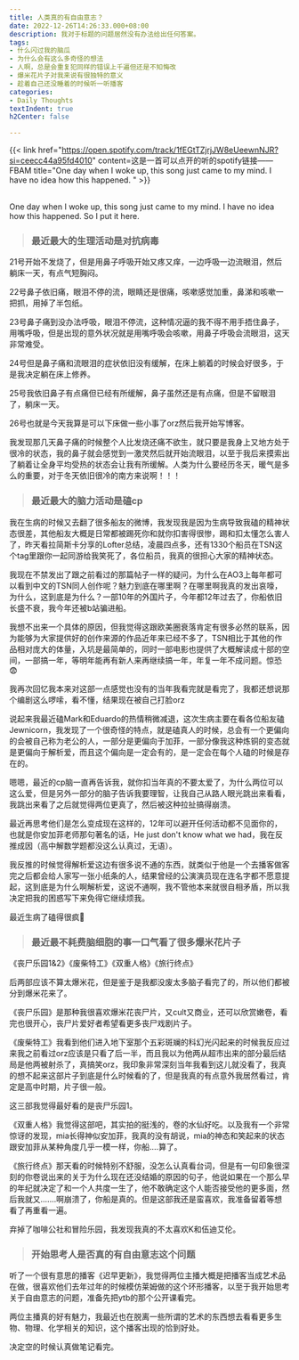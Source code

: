 ```yaml
---
title: 人类真的有自由意志？
date: 2022-12-26T14:26:33.000+08:00
description: 我对于标题的问题居然没有办法给出任何答案。
tags:
- 什么闪过我的脑瓜
- 为什么会有这么多奇怪的想法
- 人啊，总是会重复犯同样的错误上千遍但还是不知悔改
- 爆米花片子对我来说有很独特的意义
- 趁着自己还没睡着的时候听一听播客
categories:
- Daily Thoughts
textIndent: true
h2Center: false

---
```

{{< link href="https://open.spotify.com/track/1fEGtTZjrjJW8eUeewnNJR?si=ceecc44a95fd4010" content=这是一首可以点开的听的spotify链接——FBAM title="One day when I woke up, this song just came to my mind. I have no idea how this happened. " >}} <br><br/>

One day when I woke up, this song just came to my mind. I have no idea how this happened. So I put it here.

> ### 最近最大的生理活动是对抗病毒

21号开始不发烧了，但是用鼻子呼吸开始又疼又痒，一边呼吸一边流眼泪，然后躺床一天，有点气短胸闷。

22号鼻子依旧痛，眼泪不停的流，眼睛还是很痛，咳嗽感觉加重，鼻涕和咳嗽一把抓，用掉了半包纸。

23号鼻子痛到没办法呼吸，眼泪不停流，这种情况逼的我不得不用手捂住鼻子，用嘴呼吸，但是出现的意外状况就是用嘴呼吸会咳嗽，用鼻子呼吸会流眼泪，这天非常难受。

24号但是鼻子痛和流眼泪的症状依旧没有缓解，在床上躺着的时候会好很多，于是我决定躺在床上修养。

25号我依旧鼻子有点痛但已经有所缓解，鼻子虽然还是有点痛，但是不留眼泪了，躺床一天。

26号也就是今天我算是可以下床做一些小事了orz然后我开始写博客。

我发现那几天鼻子痛的时候整个人比发烧还痛不欲生，就只要是我身上又地方处于很冷的状态，我的鼻子就会感觉到一激灵然后就开始流眼泪，以至于我后来摸索出了躺着让全身平均受热的状态会让我有所缓解。人类为什么要经历冬天，暖气是多么的重要，对于冬天依旧很冷的南方来说啊！！！

> ### 最近最大的脑力活动是磕cp

我在生病的时候又去翻了很多船友的微博，我发现我是因为生病导致我磕的精神状态很差，其他船友大概是日常都被踢死你和就你扣害得很惨，踢和扣太懂怎么害人了，昨天看拉简斯卡分享的Lofter总结，凌晨四点多，还有1330个船员在TSN这个tag里跟你一起同游给我笑死了，各位船员，我真的很担心大家的精神状态。

我现在不禁发出了跟之前看过的那篇帖子一样的疑问，为什么在AO3上每年都可以看到中文的TSN同人创作呢？魅力到底在哪里啊？在哪里啊我真的发出哀嚎，为什么，这到底是为什么？一部10年的外国片子，今年都12年过去了，你船依旧长盛不衰，我今年还被b站骗进船。

我想不出来一个具体的原因，但我觉得这跟欧美圈衰落肯定有很多必然的联系，因为能够为大家提供好的创作来源的作品近年来已经不多了，TSN相比于其他的作品相对庞大的体量，入坑是最简单的，同时一部电影也提供了大概解读成十部的空间，一部搞一年，等明年能再有新人来再继续搞一年，年复一年不成问题。惊恐😨

我再次回忆我本来对这部一点感觉也没有的当年我看完就是看完了，我都还想说那个编剧这么啰嗦，看不懂，结果现在被自己打脸orz

说起来我最近磕Mark和Eduardo的热情稍微减退，这次生病主要在看各位船友磕Jewnicorn，我发现了一个很奇怪的特点，就是磕真人的时候，总会有一个更偏向的会被自己称为老公的人，一部分是更偏向于加菲，一部分像我这种炼铜的变态就是更偏向于解析爱，而且这个偏向是一定会有的，是一定会在每个人磕的时候是存在的。

嗯嗯，最近的cp脑一直再告诉我，就你扣当年真的不要太爱了，为什么两位可以这么爱，但是另外一部分的脑子告诉我要理智，让我自己从路人眼光跳出来看看，我跳出来看了之后就觉得两位更真了，然后被这种拉扯搞得崩溃。

最近再思考他们是怎么变成现在这样的，12年可以避开任何活动都不见面你的，也就是你安加菲老师那句著名的话，He just don't know what we had，我在反推成因（高中解数学题都没这么认真过，无语）。

我反推的时候觉得解析爱这边有很多说不通的东西，就类似于他是一个去播客做客完之后都会给人家写一张小纸条的人，结果曾经的公演演员现在连名字都不愿意提起，这到底是为什么啊解析爱，这说不通啊，我不管他本来就很自相矛盾，所以我决定把我的困惑写下来免得它继续烦我。

最近生病了磕得很疯🥺

> ### 最近最不耗费脑细胞的事一口气看了很多爆米花片子

《丧尸乐园1&2》《废柴特工》《双重人格》《旅行终点》

后两部应该不算太爆米花，但是鉴于是我都没废太多脑子看完了的，所以他们都被分到爆米花来了。

《丧尸乐园》是那种我很喜欢爆米花丧尸片，又cult又商业，还可以欣赏嫩卷，看完也很开心，丧尸片爱好者希望看更多丧尸戏剧片子。

《废柴特工》我看到他们进入地下室那个五彩斑斓的科幻光闪起来的时候我反应过来我之前看过orz应该是只看了后一半，而且我以为他两从超市出来的部分最后结局是他两被射杀了，真搞笑orz，我印象非常深刻当年我看到这儿就没看了，我真的想不起来这部片子到底是什么时候看的了，但是我真的有点意外我居然看过，肯定是高中时期，片子很一般。

这三部我觉得最好看的是丧尸乐园1。

《双重人格》我觉得这部吧，其实拍的挺浅的，卷的水仙好吃。以及我有一个非常惊讶的发现，mia长得神似安加菲，我真的没有胡说，mia的神态和笑起来的状态跟安加菲从某种角度几乎一模一样，你船....算了。

《旅行终点》那天看的时候特别不舒服，没怎么认真看台词，但是有一句印象很深刻的你卷说出来的关于为什么现在还没结婚的原因的句子，他说如果在一个那么早的年纪就决定了和一个人共度一生了，他不敢确定这个人能否接受他的更多面，然后我就又.......啊崩溃了，你船是真的。但是这部我还是蛮喜欢，我准备留着等想看了再重看一遍。

弃掉了咖啡公社和冒险乐园，我发现我真的不太喜欢K和伍迪艾伦。

> ### 开始思考人是否真的有自由意志这个问题

听了一个很有意思的播客《迟早更新》，我觉得两位主播大概是把播客当成艺术品在做，很喜欢他们去年过年的时候模仿莱姆做的这个环形播客，以至于我开始思考关于自由意志的问题，准备先把ytb的那个公开课看完。

两位主播真的好有魅力，我最近也在脱离一些所谓的艺术的东西想去看看更多生物、物理、化学相关的知识，这个播客出现的恰到好处。

决定空的时候认真做笔记看完。